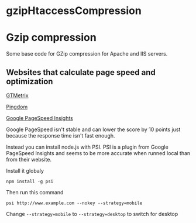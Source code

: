 # gzipHtaccessCompression
# Gzip compression

Some base code for GZip compression for Apache and IIS servers.

## Websites that calculate page speed and optimization

[GTMetrix](https://gtmetrix.com/)

[Pingdom](https://tools.pingdom.com/)

[Google PageSpeed Insights](https://developers.google.com/speed/pagespeed/insights/)

Google PageSpeed isn't stable and can lower the score by 10 points just because the response time isn't fast enough.

Instead you can install node.js with PSI. PSI is a plugin from Google PageSpeed Insights and seems to be more accurate when runned local than from their website.

Install it globaly

`npm install -g psi`

Then run this command 

`psi http://www.example.com --nokey --strategy=mobile`

Change `--strategy=mobile` to `--strategy=desktop` to switch for desktop